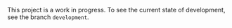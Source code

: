 This project is a work in progress. To see the current state of development, see the branch `development`.